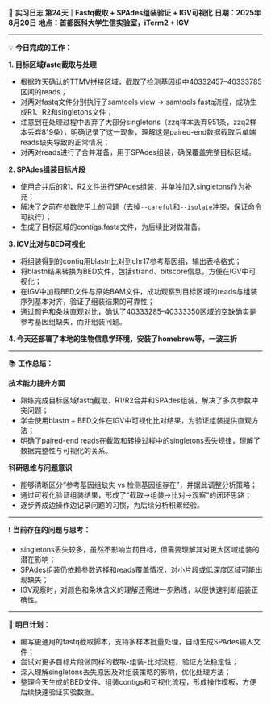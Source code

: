 🧬 **实习日志 第24天｜Fastq截取 + SPAdes组装验证 + IGV可视化**
**日期：2025年8月20日**
**地点：首都医科大学生信实验室，iTerm2 + IGV**

---

💡 **今日完成的工作：**

**1. 目标区域fastq截取与处理**

* 根据昨天确认的TTMV拼接区域，截取了检测基因组中40332457–40333785区间的reads；
* 对两对fastq文件分别执行了samtools view → samtools fastq流程，成功生成R1、R2和singletons文件；
* 注意到在处理过程中丢弃了大部分singletons（zzq样本丢弃951条，zzq2样本丢弃819条），明确记录了这一现象，理解这是paired-end数据截取后单端reads缺失导致的正常情况；
* 对两对reads进行了合并准备，用于SPAdes组装，确保覆盖完整目标区域。

**2. SPAdes组装目标片段**

* 使用合并后的R1、R2文件进行SPAdes组装，并单独加入singletons作为补充；
* 解决了之前在参数使用上的问题（去掉`--careful`和`--isolate`冲突，保证命令可执行）；
* 生成了目标区域的contigs.fasta文件，为后续比对做准备。

**3. IGV比对与BED可视化**

* 将组装得到的contig用blastn比对到chr17参考基因组，输出表格格式；
* 将blastn结果转换为BED文件，包括strand、bitscore信息，方便在IGV中可视化；
* 在IGV中加载BED文件与原始BAM文件，成功观察到目标区域的reads与组装序列基本对齐，验证了组装结果的可靠性；
* 通过颜色和条块直观对比，确认了40333285–40333350区域的空缺确实是参考基因组缺失，而非组装问题。

**4. 今天还部署了本地的生物信息学环境，安装了homebrew等，一波三折**

---

📚 **工作总结：**

**技术能力提升方面**

* 熟练完成目标区域fastq截取、R1/R2合并和SPAdes组装，解决了多次参数冲突问题；
* 学会使用blastn + BED文件在IGV中可视化比对结果，为验证组装提供直观方法；
* 明确了paired-end reads在截取和转换过程中的singletons丢失规律，理解了数据完整性与可视化的关系。

**科研思维与问题意识**

* 能够清晰区分“参考基因组缺失 vs 检测基因组存在”，并据此调整分析策略；
* 通过可视化验证组装结果，形成了“截取→组装→比对→观察”的闭环思路；
* 逐步养成边操作边记录问题的习惯，为后续分析积累经验。

---

❗ **当前存在的问题与思考：**

* singletons丢失较多，虽然不影响当前目标，但需要理解其对更大区域组装的潜在影响；
* SPAdes组装仍依赖参数选择和reads覆盖情况，对小片段或低深度区域可能出现缺失；
* IGV观察时，对颜色和条块含义的理解还需进一步熟练，以便快速判断组装正确性。

---

🎯 **明日计划：**

* 编写更通用的fastq截取脚本，支持多样本批量处理，自动生成SPAdes输入文件；
* 尝试对更多目标片段做同样的截取-组装-比对流程，验证方法稳定性；
* 深入理解singletons丢失原因及对组装策略的影响，优化处理方法；
* 整理今天生成的BED文件、组装contigs和可视化流程，形成操作模板，方便后续快速验证实验数据。
